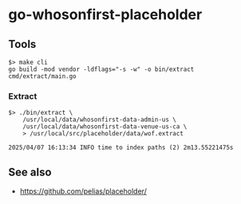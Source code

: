 # go-whosonfirst-placeholder

## Tools

```
$> make cli
go build -mod vendor -ldflags="-s -w" -o bin/extract cmd/extract/main.go
```

### Extract

```
$> ./bin/extract \
	/usr/local/data/whosonfirst-data-admin-us \
	/usr/local/data/whosonfirst-data-venue-us-ca \
	> /usr/local/src/placeholder/data/wof.extract
	
2025/04/07 16:13:34 INFO time to index paths (2) 2m13.55221475s
```

## See also

* https://github.com/pelias/placeholder/